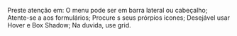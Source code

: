 Preste atenção em:
O menu pode ser em barra lateral ou cabeçalho;
Atente-se a aos formulários;
Procure s seus prórpios icones;
Desejável usar Hover e Box Shadow;
Na duvida, use grid.
